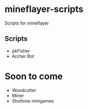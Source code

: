 # mineflayer-scripts
Scripts for mineflayer
## Scripts
  - pkFisher
  - Archer Bot
  
# Soon to come
  - Woodcutter
  - Miner
  - Shotbow minigames
  
